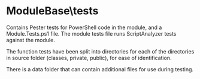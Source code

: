 ﻿# ModuleBase\tests

Contains Pester tests for PowerShell code in the module, and a Module.Tests.ps1 file. 
The module tests file runs ScriptAnalyzer tests against the module.

The function tests have been split into directories for each of the directories in source folder (classes, private, public), for ease of identification.

There is a data folder that can contain additional files for use during testing.